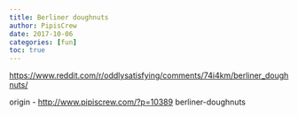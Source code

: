 ```yaml
---
title: Berliner doughnuts
author: PipisCrew
date: 2017-10-06
categories: [fun]
toc: true
---
```


https://www.reddit.com/r/oddlysatisfying/comments/74i4km/berliner_doughnuts/

origin - http://www.pipiscrew.com/?p=10389 berliner-doughnuts